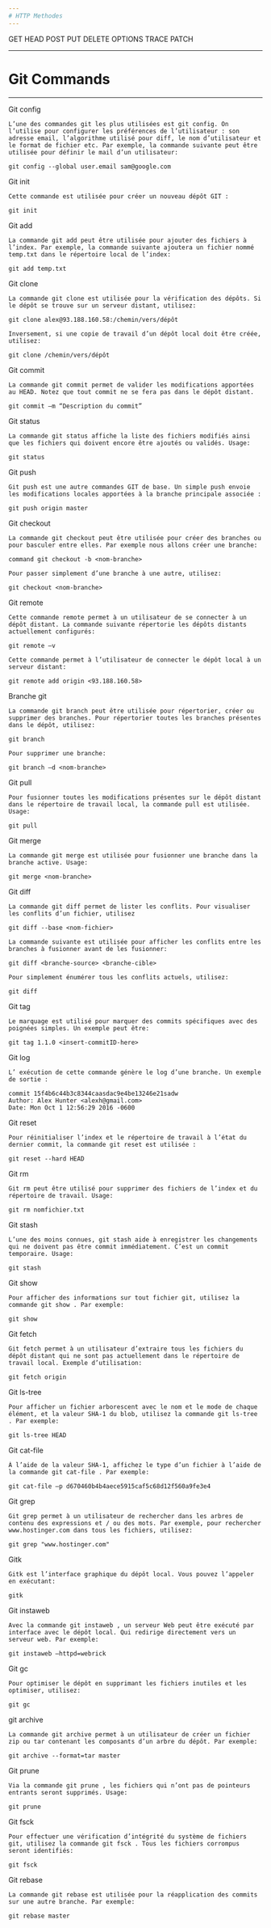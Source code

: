 ```yaml
---
# HTTP Methodes
---
```


GET
HEAD
POST
PUT
DELETE
OPTIONS
TRACE
PATCH 

---
# Git Commands
---
Git config

    L’une des commandes git les plus utilisées est git config. On l’utilise pour configurer les préférences de l’utilisateur : son adresse email, l’algorithme utilisé pour diff, le nom d’utilisateur et le format de fichier etc. Par exemple, la commande suivante peut être utilisée pour définir le mail d’un utilisateur:

    git config --global user.email sam@google.com

Git init

    Cette commande est utilisée pour créer un nouveau dépôt GIT :

    git init

Git add

    La commande git add peut être utilisée pour ajouter des fichiers à l’index. Par exemple, la commande suivante ajoutera un fichier nommé temp.txt dans le répertoire local de l’index:

    git add temp.txt

Git clone

    La commande git clone est utilisée pour la vérification des dépôts. Si le dépôt se trouve sur un serveur distant, utilisez:

    git clone alex@93.188.160.58:/chemin/vers/dépôt

    Inversement, si une copie de travail d’un dépôt local doit être créée, utilisez:

    git clone /chemin/vers/dépôt

Git commit

    La commande git commit permet de valider les modifications apportées au HEAD. Notez que tout commit ne se fera pas dans le dépôt distant.

    git commit –m “Description du commit”

Git status

    La commande git status affiche la liste des fichiers modifiés ainsi que les fichiers qui doivent encore être ajoutés ou validés. Usage:

    git status

Git push

    Git push est une autre commandes GIT de base. Un simple push envoie les modifications locales apportées à la branche principale associée :

    git push origin master

Git checkout

    La commande git checkout peut être utilisée pour créer des branches ou pour basculer entre elles. Par exemple nous allons créer une branche:

    command git checkout -b <nom-branche>

    Pour passer simplement d’une branche à une autre, utilisez:

    git checkout <nom-branche>

Git remote

    Cette commande remote permet à un utilisateur de se connecter à un dépôt distant. La commande suivante répertorie les dépôts distants actuellement configurés:

    git remote –v

    Cette commande permet à l’utilisateur de connecter le dépôt local à un serveur distant:

    git remote add origin <93.188.160.58>

Branche git

    La commande git branch peut être utilisée pour répertorier, créer ou supprimer des branches. Pour répertorier toutes les branches présentes dans le dépôt, utilisez:

    git branch

    Pour supprimer une branche:

    git branch –d <nom-branche>

Git pull

    Pour fusionner toutes les modifications présentes sur le dépôt distant dans le répertoire de travail local, la commande pull est utilisée. Usage:

    git pull

Git merge

    La commande git merge est utilisée pour fusionner une branche dans la branche active. Usage:

    git merge <nom-branche>

Git diff

    La commande git diff permet de lister les conflits. Pour visualiser les conflits d’un fichier, utilisez

    git diff --base <nom-fichier>

    La commande suivante est utilisée pour afficher les conflits entre les branches à fusionner avant de les fusionner:

    git diff <branche-source> <branche-cible>

    Pour simplement énumérer tous les conflits actuels, utilisez:

    git diff

Git tag

    Le marquage est utilisé pour marquer des commits spécifiques avec des poignées simples. Un exemple peut être:

    git tag 1.1.0 <insert-commitID-here>

Git log

    L’ exécution de cette commande génère le log d’une branche. Un exemple de sortie :

    commit 15f4b6c44b3c8344caasdac9e4be13246e21sadw 
    Author: Alex Hunter <alexh@gmail.com> 
    Date: Mon Oct 1 12:56:29 2016 -0600

Git reset

    Pour réinitialiser l’index et le répertoire de travail à l’état du dernier commit, la commande git reset est utilisée :

    git reset --hard HEAD

Git rm

    Git rm peut être utilisé pour supprimer des fichiers de l’index et du répertoire de travail. Usage:

    git rm nomfichier.txt

Git stash

    L’une des moins connues, git stash aide à enregistrer les changements qui ne doivent pas être commit immédiatement. C’est un commit temporaire. Usage:

    git stash

Git show

    Pour afficher des informations sur tout fichier git, utilisez la commande git show . Par exemple:

    git show

Git fetch

    Git fetch permet à un utilisateur d’extraire tous les fichiers du dépôt distant qui ne sont pas actuellement dans le répertoire de travail local. Exemple d’utilisation:

    git fetch origin

Git ls-tree

    Pour afficher un fichier arborescent avec le nom et le mode de chaque élément, et la valeur SHA-1 du blob, utilisez la commande git ls-tree . Par exemple:

    git ls-tree HEAD

Git cat-file

    À l’aide de la valeur SHA-1, affichez le type d’un fichier à l’aide de la commande git cat-file . Par exemple:

    git cat-file –p d670460b4b4aece5915caf5c68d12f560a9fe3e4

Git grep

    Git grep permet à un utilisateur de rechercher dans les arbres de contenu des expressions et / ou des mots. Par exemple, pour rechercher www.hostinger.com dans tous les fichiers, utilisez:

    git grep "www.hostinger.com"

Gitk

    Gitk est l’interface graphique du dépôt local. Vous pouvez l’appeler en exécutant:

    gitk

Git instaweb

    Avec la commande git instaweb , un serveur Web peut être exécuté par interface avec le dépôt local. Qui redirige directement vers un serveur web. Par exemple:

    git instaweb –httpd=webrick

Git gc

    Pour optimiser le dépôt en supprimant les fichiers inutiles et les optimiser, utilisez:

    git gc

git archive

    La commande git archive permet à un utilisateur de créer un fichier zip ou tar contenant les composants d’un arbre du dépôt. Par exemple:

    git archive --format=tar master

Git prune

    Via la commande git prune , les fichiers qui n’ont pas de pointeurs entrants seront supprimés. Usage:

    git prune

Git fsck

    Pour effectuer une vérification d’intégrité du système de fichiers git, utilisez la commande git fsck . Tous les fichiers corrompus seront identifiés:

    git fsck

Git rebase

    La commande git rebase est utilisée pour la réapplication des commits sur une autre branche. Par exemple:

    git rebase master


